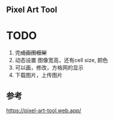 <!--
 * @Author: your name
 * @Date: 2021-09-22 12:32:57
 * @LastEditTime: 2021-09-22 12:59:46
 * @LastEditors: Please set LastEditors
 * @Description: In User Settings Edit
 * @FilePath: /pixel_art_tool/REMDME.md
-->
##  Pixel Art Tool

# TODO

1. ~~完成画图框架~~
2. 动态设置 图像宽高，还有cell size, 颜色
3. 可以画，修改，方格网的显示
4. 下载图片，上传图片


## 参考

https://pixel-art-tool.web.app/